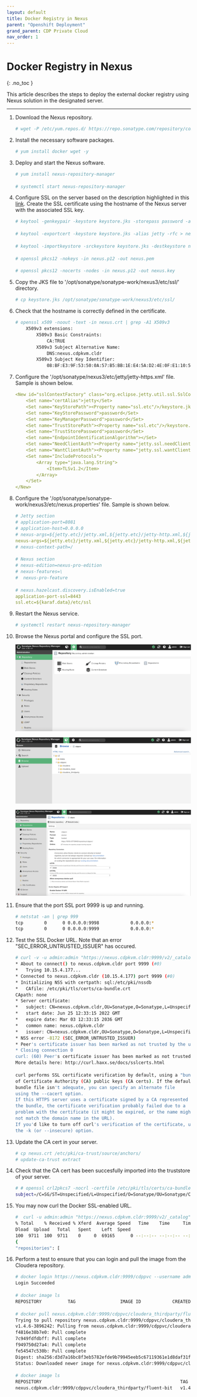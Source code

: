 ```yaml
---
layout: default
title: Docker Registry in Nexus
parent: "Openshift Deployment"
grand_parent: CDP Private Cloud
nav_order: 1
---
```


# Docker Registry in Nexus
{: .no_toc }

This article describes the steps to deploy the external docker registry using Nexus solution in the designated server.

---


1. Download the Nexus repository.

    ```bash
    # wget -P /etc/yum.repos.d/ https://repo.sonatype.com/repository/community-hosted/rpm/sonatype-community.repo
    ```

2. Install the necessary software packages.

    ```bash
    # yum install docker wget -y
    ```

3. Deploy and start the Nexus software.

    ```bash
    # yum install nexus-repository-manager
    
    # systemctl start nexus-repository-manager 
    ```


4. Configure SSL on the server based on the description highlighted in this [link](https://help.sonatype.com/repomanager3/nexus-repository-administration/configuring-ssl). Create the SSL certificate using the hostname of the Nexus server with the associated SSL key.

    ```bash  
    # keytool -genkeypair -keystore keystore.jks -storepass password -alias jetty -keyalg RSA -keysize 2048 -validity 5000 -keypass password -dname 'CN=nexus.cdpkvm.cldr, OU=Sonatype, O=Sonatype, L=Unspecified, ST=Unspecified, C=SG' -ext 'SAN=DNS:nexus.cdpkvm.cldr' -ext "BC=ca:true"

    # keytool -exportcert -keystore keystore.jks -alias jetty -rfc > nexus.crt

    # keytool -importkeystore -srckeystore keystore.jks -destkeystore nexus.p12 -deststoretype PKCS12

    # openssl pkcs12 -nokeys -in nexus.p12 -out nexus.pem

    # openssl pkcs12 -nocerts -nodes -in nexus.p12 -out nexus.key
    ```  
5. Copy the JKS file to '/opt/sonatype/sonatype-work/nexus3/etc/ssl/' directory.

    ```bash   
    # cp keystore.jks /opt/sonatype/sonatype-work/nexus3/etc/ssl/
    ```      
    
6. Check that the hostname is correctly defined in the certificate.

    ```bash 
    # openssl x509 -noout -text -in nexus.crt | grep -A1 X509v3
        X509v3 extensions:
            X509v3 Basic Constraints: 
                CA:TRUE
            X509v3 Subject Alternative Name: 
                DNS:nexus.cdpkvm.cldr
            X509v3 Subject Key Identifier: 
                08:BF:E3:9F:53:50:0A:57:B5:BB:1E:E4:5A:D2:4E:0F:E1:10:5D:11
    ```  
    
7. Configure the '/opt/sonatype/nexus3/etc/jetty/jetty-https.xml' file. Sample is shown below.

    ```yaml
    <New id="sslContextFactory" class="org.eclipse.jetty.util.ssl.SslContextFactory$Server">
        <Set name="certAlias">jetty</Set>
        <Set name="KeyStorePath"><Property name="ssl.etc"/>/keystore.jks</Set>
        <Set name="KeyStorePassword">password</Set>
        <Set name="KeyManagerPassword">password</Set>
        <Set name="TrustStorePath"><Property name="ssl.etc"/>/keystore.jks</Set>
        <Set name="TrustStorePassword">password</Set>
        <Set name="EndpointIdentificationAlgorithm"></Set>
        <Set name="NeedClientAuth"><Property name="jetty.ssl.needClientAuth" default="false"/></Set>
        <Set name="WantClientAuth"><Property name="jetty.ssl.wantClientAuth" default="false"/></Set>
        <Set name="IncludeProtocols">
            <Array type="java.lang.String">
                <Item>TLSv1.2</Item>
            </Array>
        </Set>
    </New>
    ``` 

8. Configure the '/opt/sonatype/sonatype-work/nexus3/etc/nexus.properties' file. Sample is shown below.

    ```yaml
    # Jetty section
    # application-port=8081
    # application-host=0.0.0.0
    # nexus-args=${jetty.etc}/jetty.xml,${jetty.etc}/jetty-http.xml,${jetty.etc}/jetty-requestlog.xml
    nexus-args=${jetty.etc}/jetty.xml,${jetty.etc}/jetty-http.xml,${jetty.etc}/jetty-https.xml,${jetty.etc}/jetty-requestlog.xml
    # nexus-context-path=/

    # Nexus section
    # nexus-edition=nexus-pro-edition
    # nexus-features=\
    #  nexus-pro-feature

    # nexus.hazelcast.discovery.isEnabled=true
    application-port-ssl=8443
    ssl.etc=${karaf.data}/etc/ssl
    ``` 

9. Restart the Nexus service.

    ```bash
    # systemctl restart nexus-repository-manager 
    ```

10. Browse the Nexus portal and configure the SSL port.

    ![](../../assets/images/ocp4/nexus0.png)

    ![](../../assets/images/ocp4/nexus1.png)
    
    ![](../../assets/images/ocp4/nexus2.png)   


11. Ensure that the port SSL port 9999 is up and running.

    ```bash
    # netstat -an | grep 999
    tcp        0      0 0.0.0.0:9998            0.0.0.0:*               LISTEN     
    tcp        0      0 0.0.0.0:9999            0.0.0.0:*               LISTEN  
    ```
    
12. Test the SSL Docker URL. Note that an error "SEC_ERROR_UNTRUSTED_ISSUER" has occured.

    ```bash
    # curl -v -u admin:admin "https://nexus.cdpkvm.cldr:9999/v2/_catalog"
    * About to connect() to nexus.cdpkvm.cldr port 9999 (#0)
    *   Trying 10.15.4.177...
    * Connected to nexus.cdpkvm.cldr (10.15.4.177) port 9999 (#0)
    * Initializing NSS with certpath: sql:/etc/pki/nssdb
    *   CAfile: /etc/pki/tls/certs/ca-bundle.crt
    CApath: none
    * Server certificate:
    * 	subject: CN=nexus.cdpkvm.cldr,OU=Sonatype,O=Sonatype,L=Unspecified,ST=Unspecified,C=SG
    * 	start date: Jun 25 12:33:15 2022 GMT
    * 	expire date: Mar 03 12:33:15 2036 GMT
    * 	common name: nexus.cdpkvm.cldr
    * 	issuer: CN=nexus.cdpkvm.cldr,OU=Sonatype,O=Sonatype,L=Unspecified,ST=Unspecified,C=SG
    * NSS error -8172 (SEC_ERROR_UNTRUSTED_ISSUER)
    * Peer's certificate issuer has been marked as not trusted by the user.
    * Closing connection 0
    curl: (60) Peer's certificate issuer has been marked as not trusted by the user.
    More details here: http://curl.haxx.se/docs/sslcerts.html

    curl performs SSL certificate verification by default, using a "bundle"
    of Certificate Authority (CA) public keys (CA certs). If the default
    bundle file isn't adequate, you can specify an alternate file
    using the --cacert option.
    If this HTTPS server uses a certificate signed by a CA represented in
    the bundle, the certificate verification probably failed due to a
    problem with the certificate (it might be expired, or the name might
    not match the domain name in the URL).
    If you'd like to turn off curl's verification of the certificate, use
    the -k (or --insecure) option.

    ```


13. Update the CA cert in your server.
 
    ```bash 
    # cp nexus.crt /etc/pki/ca-trust/source/anchors/
    # update-ca-trust extract
    ```


14. Check that the CA cert has been succesfully imported into the truststore of your server.
 
    ```bash 
    # # openssl crl2pkcs7 -nocrl -certfile /etc/pki/tls/certs/ca-bundle.crt | openssl pkcs7 -print_certs | grep subject | grep nexus
    subject=/C=SG/ST=Unspecified/L=Unspecified/O=Sonatype/OU=Sonatype/CN=nexus.cdpkvm.cldr
    ```


14. You may now curl the Docker SSL-enabled URL.  
 
    ```bash 
    #  curl -u admin:admin "https://nexus.cdpkvm.cldr:9999/v2/_catalog" | jq
    % Total    % Received % Xferd  Average Speed   Time    Time     Time  Current
    Dload  Upload   Total   Spent    Left  Speed
    100  9711  100  9711    0     0  69165      0 --:--:-- --:--:-- --:--:-- 69364
    {
    "repositories": [
    ```

15. Perform a test to ensure that you can login and pull the image from the Cloudera repository.
 
    ```bash 
    # docker login https://nexus.cdpkvm.cldr:9999/cdppvc --username admin --password admin
    Login Succeeded
    
    # docker image ls
    REPOSITORY          TAG                 IMAGE ID            CREATED             SIZE

    # docker pull nexus.cdpkvm.cldr:9999/cdppvc/cloudera_thirdparty/fluent-bit:v1.4.6-3896242
    Trying to pull repository nexus.cdpkvm.cldr:9999/cdppvc/cloudera_thirdparty/fluent-bit ... 
    v1.4.6-3896242: Pulling from nexus.cdpkvm.cldr:9999/cdppvc/cloudera_thirdparty/fluent-bit
    f4816e38b7e0: Pull complete 
    7c949fdfdbff: Pull complete 
    f949750d27a4: Pull complete 
    fe54547c530b: Pull complete 
    Digest: sha256:d3d7a16bc8f3eb5782efde9b79945eeb5c67119361e1d8daf31f7421d795ff5f
    Status: Downloaded newer image for nexus.cdpkvm.cldr:9999/cdppvc/cloudera_thirdparty/fluent-bit:v1.4.6-3896242
    
    # docker image ls
    REPOSITORY                                                     TAG                 IMAGE ID            CREATED             SIZE
    nexus.cdpkvm.cldr:9999/cdppvc/cloudera_thirdparty/fluent-bit   v1.4.6-3896242      a5d1d3a3a3ef        2 years ago         220 MB
    ```




